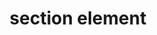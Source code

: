 ---
{
  "title": "section element",
  "description": "Per the HTML AAM spec, a section element will be mapped to the region role if the section element has an accessible name. Otherwise, no corresponding role. Only the `aria-label`, `aria-labelledby`, and `title` attributes can provide an accessible name. ",
  "category": "html",
  "keywords": "section element",
  "last_test_date": "2019-09-16",
  "test_results_url": "https://a11ysupport.io/tech/html/section_element",
  "test_url": "https://a11ysupport.io/tech/html/section_element",
  "stats": {
    "dragon_win": {
      "chrome": {
        "76": "y"
      }
    },
    "jaws": {
      "chrome": {
        "76-84": "a"
      },
      "ie": {
        "11": "a"
      },
      "firefox": {
        "69-77": "a"
      }
    },
    "narrator": {
      "edge": {
        "44-83": "a"
      }
    },
    "nvda": {
      "chrome": {
        "76-84": "y"
      },
      "firefox": {
        "69-77": "y"
      }
    },
    "orca": {
      "firefox": {
        "69-77": "y"
      }
    },
    "talkback": {
      "and_chr": {
        "76-84": "a"
      }
    },
    "vo_ios": {
      "ios_saf": {
        "12.4.1-13.4.1": "y"
      }
    },
    "vo_macos": {
      "safari": {
        "12.1.2-13.1.1": "y"
      }
    }
  },
  "links": {
    "WHATWG HTML spec for the section element": "https://html.spec.whatwg.org/multipage/sections.html#the-section-element",
    "HTML AAM for the section element": "https://w3c.github.io/html-aam/#el-section",
    "HTML AAM accessible name mapping for the section element": "https://www.w3.org/TR/html-aam-1.0/#section-elements-and-grouping-content-elements-not-listed-elsewhere"
  }
}
---